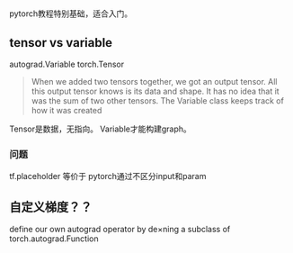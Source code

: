 



##

pytorch教程特别基础，适合入门。




## tensor vs variable

autograd.Variable
torch.Tensor


> When we added two tensors together, we got an output tensor. All this output tensor knows is its data and shape. It has no idea that it was the sum of two other tensors.
The Variable class keeps track of how it was created

Tensor是数据，无指向。
Variable才能构建graph。


### 问题
tf.placeholder 等价于
pytorch通过不区分input和param

## 自定义梯度？？

define our own autograd operator by de×ning a subclass of
torch.autograd.Function
